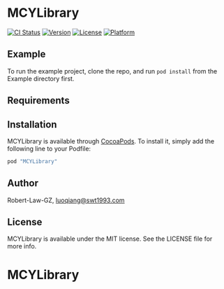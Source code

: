 # MCYLibrary

[![CI Status](http://img.shields.io/travis/Robert-Law-GZ/MCYLibrary.svg?style=flat)](https://travis-ci.org/Robert-Law-GZ/MCYLibrary)
[![Version](https://img.shields.io/cocoapods/v/MCYLibrary.svg?style=flat)](http://cocoapods.org/pods/MCYLibrary)
[![License](https://img.shields.io/cocoapods/l/MCYLibrary.svg?style=flat)](http://cocoapods.org/pods/MCYLibrary)
[![Platform](https://img.shields.io/cocoapods/p/MCYLibrary.svg?style=flat)](http://cocoapods.org/pods/MCYLibrary)

## Example

To run the example project, clone the repo, and run `pod install` from the Example directory first.

## Requirements

## Installation

MCYLibrary is available through [CocoaPods](http://cocoapods.org). To install
it, simply add the following line to your Podfile:

```ruby
pod "MCYLibrary"
```

## Author

Robert-Law-GZ, luoqiang@swt1993.com

## License

MCYLibrary is available under the MIT license. See the LICENSE file for more info.
# MCYLibrary
